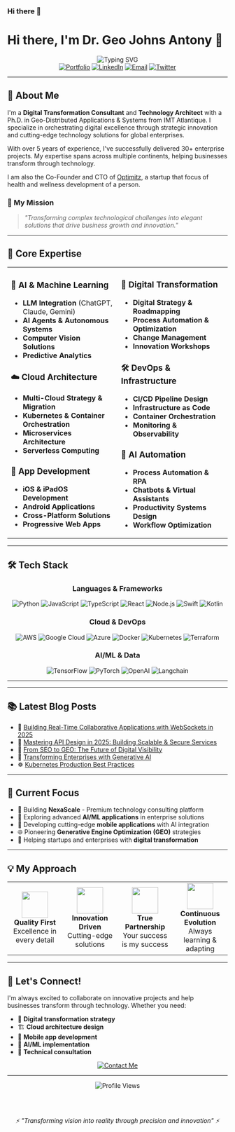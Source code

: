 ### Hi there 👋
# Hi there, I'm Dr. Geo Johns Antony 👋

<div align="center">
  <img src="https://readme-typing-svg.demolab.com?font=Fira+Code&size=32&pause=1000&color=2563EB&center=true&vCenter=true&width=800&lines=Digital+Transformation+Architect;Ph.D.+in+Distributed+Systems;AI%2FML+%26+Cloud+Solutions+Expert;Building+the+Future+of+Technology" alt="Typing SVG" />
</div>

<div align="center">
  <a href="https://geoantony.com"><img src="https://img.shields.io/badge/Portfolio-geoantony.com-2563EB?style=for-the-badge&logo=google-chrome&logoColor=white" alt="Portfolio"></a>
  <a href="https://linkedin.com/in/geojantony"><img src="https://img.shields.io/badge/LinkedIn-Connect-0077B5?style=for-the-badge&logo=linkedin&logoColor=white" alt="LinkedIn"></a>
  <a href="mailto:geojohnsantony@gmail.com"><img src="https://img.shields.io/badge/Email-Contact-D14836?style=for-the-badge&logo=gmail&logoColor=white" alt="Email"></a>
  <a href="https://twitter.com/geojantony"><img src="https://img.shields.io/badge/Twitter-Follow-1DA1F2?style=for-the-badge&logo=twitter&logoColor=white" alt="Twitter"></a>
</div>

---

## 🚀 About Me

I'm a **Digital Transformation Consultant** and **Technology Architect** with a Ph.D. in Geo-Distributed Applications & Systems from IMT Atlantique. I specialize in orchestrating digital excellence through strategic innovation and cutting-edge technology solutions for global enterprises.

With over 5 years of experience, I've successfully delivered 30+ enterprise projects. My expertise spans across multiple continents, helping businesses transform through technology.

I am also the Co-Founder and CTO of <a href="https://optimitz.com">Optimitz</a>, a startup that focus of health and wellness development of a person.

### 🎯 My Mission
> *"Transforming complex technological challenges into elegant solutions that drive business growth and innovation."*

---

## 💼 Core Expertise

<table>
<tr>
<td width="50%">

### 🧠 AI & Machine Learning
- **LLM Integration** (ChatGPT, Claude, Gemini)
- **AI Agents & Autonomous Systems**
- **Computer Vision Solutions**
- **Predictive Analytics**

### ☁️ Cloud Architecture
- **Multi-Cloud Strategy & Migration**
- **Kubernetes & Container Orchestration**
- **Microservices Architecture**
- **Serverless Computing**

### 📱 App Development
- **iOS & iPadOS Development**
- **Android Applications**
- **Cross-Platform Solutions**
- **Progressive Web Apps**

</td>
<td width="50%">

### 🔄 Digital Transformation
- **Digital Strategy & Roadmapping**
- **Process Automation & Optimization**
- **Change Management**
- **Innovation Workshops**

### 🛠️ DevOps & Infrastructure
- **CI/CD Pipeline Design**
- **Infrastructure as Code**
- **Container Orchestration**
- **Monitoring & Observability**

### 🤖 AI Automation
- **Process Automation & RPA**
- **Chatbots & Virtual Assistants**
- **Productivity Systems Design**
- **Workflow Optimization**

</td>
</tr>
</table>

---

## 🛠️ Tech Stack

<div align="center">

### Languages & Frameworks
![Python](https://img.shields.io/badge/Python-3776AB?style=for-the-badge&logo=python&logoColor=white)
![JavaScript](https://img.shields.io/badge/JavaScript-F7DF1E?style=for-the-badge&logo=javascript&logoColor=black)
![TypeScript](https://img.shields.io/badge/TypeScript-007ACC?style=for-the-badge&logo=typescript&logoColor=white)
![React](https://img.shields.io/badge/React-20232A?style=for-the-badge&logo=react&logoColor=61DAFB)
![Node.js](https://img.shields.io/badge/Node.js-43853D?style=for-the-badge&logo=node.js&logoColor=white)
![Swift](https://img.shields.io/badge/Swift-FA7343?style=for-the-badge&logo=swift&logoColor=white)
![Kotlin](https://img.shields.io/badge/Kotlin-0095D5?style=for-the-badge&logo=kotlin&logoColor=white)

### Cloud & DevOps
![AWS](https://img.shields.io/badge/AWS-232F3E?style=for-the-badge&logo=amazon-aws&logoColor=white)
![Google Cloud](https://img.shields.io/badge/Google_Cloud-4285F4?style=for-the-badge&logo=google-cloud&logoColor=white)
![Azure](https://img.shields.io/badge/Azure-0089D0?style=for-the-badge&logo=microsoft-azure&logoColor=white)
![Docker](https://img.shields.io/badge/Docker-2496ED?style=for-the-badge&logo=docker&logoColor=white)
![Kubernetes](https://img.shields.io/badge/Kubernetes-326CE5?style=for-the-badge&logo=kubernetes&logoColor=white)
![Terraform](https://img.shields.io/badge/Terraform-623CE4?style=for-the-badge&logo=terraform&logoColor=white)

### AI/ML & Data
![TensorFlow](https://img.shields.io/badge/TensorFlow-FF6F00?style=for-the-badge&logo=tensorflow&logoColor=white)
![PyTorch](https://img.shields.io/badge/PyTorch-EE4C2C?style=for-the-badge&logo=pytorch&logoColor=white)
![OpenAI](https://img.shields.io/badge/OpenAI-412991?style=for-the-badge&logo=openai&logoColor=white)
![Langchain](https://img.shields.io/badge/LangChain-2F4F4F?style=for-the-badge&logo=data:image/png;base64,iVBORw0KGgoAAAANSUhEUgAAAA4AAAAOCAYAAAAfSC3RAAAACXBIWXMAAAsTAAALEwEAmpwYAAAAIGNIUk0AAHolAACAgwAA%2Bf8AAIDpAAB1MAAA6mAAADqYAAAXb5JfxUYAAABjSURBVHjarNKxDYAwDETh7%2BGJMAJTMAItFSMQJmAEymQGymQGogyB%2BIqUSBHXWHKRz%2FZd8R2RJEl%2BkiQppJBCSimllN57770fxxEASilRa%2B29995aa4wx5pxzSimstUCstcCPxwA7NBP7FMuKBQAAAABJRU5ErkJggg%3D%3D)

</div>

---
<!-- 
## 📊 My Impact

<div align="center">
  <img src="https://github-readme-stats.vercel.app/api?username=goanto&show_icons=true&theme=tokyonight&hide_border=true&bg_color=1a1b27&title_color=2563EB&icon_color=2563EB" alt="GitHub Stats" />
</div>
<!-- 
<div align="center">
  <table>
    <tr>
      <td align="center">
        <strong>$100k+</strong><br/>
        Revenue Generated
      </td>
      <td align="center">
        <strong>30+</strong><br/>
        Projects Delivered
      </td>
      <td align="center">
        <strong>98%</strong><br/>
        Client Satisfaction
      </td>
      <td align="center">
        <strong>10+</strong><br/>
        Global Clients
      </td>
    </tr>
  </table>
</div>
-->
---

## 📚 Latest Blog Posts

<!-- BLOG-POST-LIST:START -->
- 🔌 [Building Real-Time Collaborative Applications with WebSockets in 2025](https://geoantony.com/blog/websocket-collaborative-apps-2025.html)
- 🚀 [Mastering API Design in 2025: Building Scalable & Secure Services](https://geoantony.com/blog/mastering-api-design-2025.html)
- 🔄 [From SEO to GEO: The Future of Digital Visibility](https://geoantony.com/blog/transition-seo-to-geo.html)
- 🤖 [Transforming Enterprises with Generative AI](https://geoantony.com/blog/transforming-enterprises-with-genai.html)
- ☸️ [Kubernetes Production Best Practices](https://geoantony.com/blog/kubernetes-production-best-practices.html)
<!-- BLOG-POST-LIST:END -->

---

## 🎯 Current Focus

- 🔨 Building **NexaScale** - Premium technology consulting platform
- 🧠 Exploring advanced **AI/ML applications** in enterprise solutions
- 📱 Developing cutting-edge **mobile applications** with AI integration
- 🌐 Pioneering **Generative Engine Optimization (GEO)** strategies
- 🚀 Helping startups and enterprises with **digital transformation**

---

## 💡 My Approach

<table>
<tr>
<td align="center" width="25%">
<img src="https://raw.githubusercontent.com/Tarikul-Islam-Anik/Animated-Fluent-Emojis/master/Emojis/Objects/Gem%20Stone.png" width="60px" />
<br><strong>Quality First</strong><br>
Excellence in every detail
</td>
<td align="center" width="25%">
<img src="https://raw.githubusercontent.com/Tarikul-Islam-Anik/Animated-Fluent-Emojis/master/Emojis/Travel%20and%20places/Rocket.png" width="60px" />
<br><strong>Innovation Driven</strong><br>
Cutting-edge solutions
</td>
<td align="center" width="25%">
<img src="https://raw.githubusercontent.com/Tarikul-Islam-Anik/Animated-Fluent-Emojis/master/Emojis/Hand%20gestures/Handshake.png" width="60px" />
<br><strong>True Partnership</strong><br>
Your success is my success
</td>
<td align="center" width="25%">
<img src="https://raw.githubusercontent.com/Tarikul-Islam-Anik/Animated-Fluent-Emojis/master/Emojis/Symbols/Infinity.png" width="60px" />
<br><strong>Continuous Evolution</strong><br>
Always learning & adapting
</td>
</tr>
</table>

---

## 🤝 Let's Connect!

I'm always excited to collaborate on innovative projects and help businesses transform through technology. Whether you need:

- 🎯 **Digital transformation strategy**
- 🏗️ **Cloud architecture design**
- 📱 **Mobile app development**
- 🤖 **AI/ML implementation**
- 💼 **Technical consultation**

<div align="center">
  <a href="https://geoantony.com/#contact">
    <img src="https://img.shields.io/badge/Let's_Build_Something_Amazing-2563EB?style=for-the-badge&logo=rocket&logoColor=white" alt="Contact Me">
  </a>
</div>

---

<div align="center">
  <img src="https://komarev.com/ghpvc/?username=goanto&color=2563EB&style=for-the-badge" alt="Profile Views" />
  
  <br><br>
  
  <i>⚡ "Transforming vision into reality through precision and innovation" ⚡</i>
</div>


